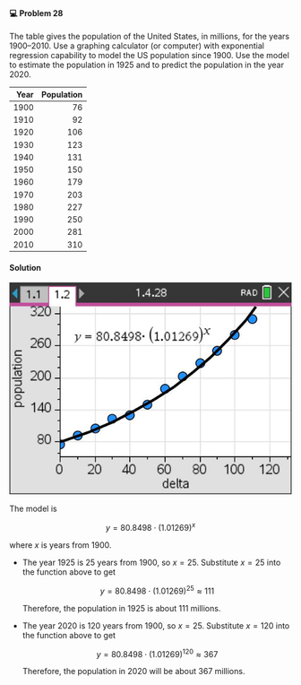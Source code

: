 <div class="alert alert-warning" role="alert">
<h4 class="alert-heading">💻 Problem 28</h4>

The table gives the population of the United States, in millions, for the years 1900–2010. Use a graphing calculator (or computer) with exponential regression capability to model the US population since 1900. Use the model to estimate the population in 1925 and to predict the population in the year 2020.

|  Year | Population |
| ----: | ---------: |
| 1900  | 76         |
| 1910  | 92         |
| 1920  | 106        |
| 1930  | 123        |
| 1940  | 131        |
| 1950  | 150        |
| 1960  | 179        |
| 1970  | 203        |
| 1980  | 227        |
| 1990  | 250        |
| 2000  | 281        |
| 2010  | 310        |

</div>

<div class="alert alert-success" role="alert">
<h4 class="alert-heading">Solution</h4>

![](_media/screenshots/10-01-2025%20Image007.jpg ':class=img-center')

The model is

$$ y = 80.8498 \cdot (1.01269)^x $$

where $x$ is years from 1900.

- The year 1925 is $25$ years from 1900, so $x=25$. Substitute $x=25$ into the function above to get

    $$ y = 80.8498 \cdot (1.01269)^{25} \approx 111 $$

    Therefore, the population in 1925 is about $111$ millions.

- The year 2020 is $120$ years from 1900, so $x=25$. Substitute $x=120$ into the function above to get

    $$ y = 80.8498 \cdot (1.01269)^{120} \approx 367 $$

    Therefore, the population in 2020 will be about $367$ millions.

</div>

